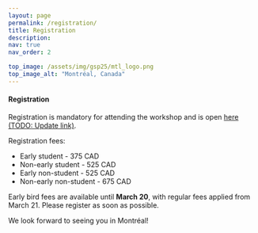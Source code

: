 ```yaml
---
layout: page
permalink: /registration/
title: Registration
description: 
nav: true
nav_order: 2

top_image: /assets/img/gsp25/mtl_logo.png
top_image_alt: "Montréal, Canada"
---
```


#### Registration
Registration is mandatory for attending the workshop and is open [here (TODO: Update link)](https://www.aanmelder.nl/153767).

Registration fees:
+ Early student - 375 CAD
+ Non-early student - 525 CAD
+ Early non-student - 525 CAD
+ Non-early non-student - 675 CAD

Early bird fees are available until **March 20**, with regular fees applied from March 21. Please register as soon as possible.

We look forward to seeing you in Montréal!
